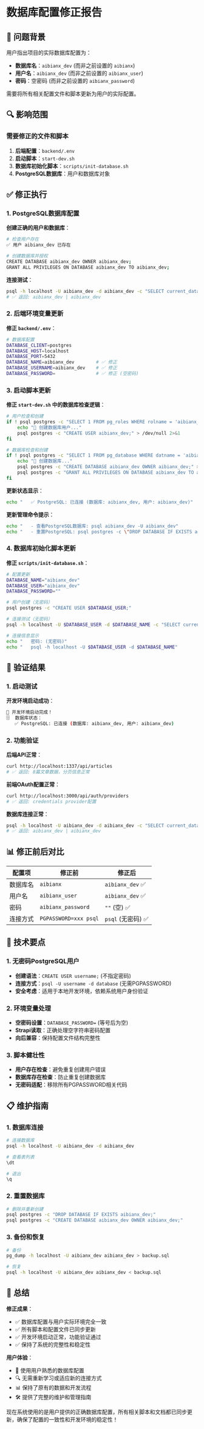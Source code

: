# 数据库配置修正报告

## 🎯 问题背景

用户指出项目的实际数据库配置为：
- **数据库名**：`aibianx_dev` (而非之前设置的 `aibianx`)
- **用户名**：`aibianx_dev` (而非之前设置的 `aibianx_user`)  
- **密码**：空密码 (而非之前设置的 `aibianx_password`)

需要将所有相关配置文件和脚本更新为用户的实际配置。

## 🔍 影响范围

### 需要修正的文件和脚本

1. **后端配置**：`backend/.env`
2. **启动脚本**：`start-dev.sh`
3. **数据库初始化脚本**：`scripts/init-database.sh`
4. **PostgreSQL数据库**：用户和数据库对象

## ✅ 修正执行

### 1. PostgreSQL数据库配置

**创建正确的用户和数据库**：
```bash
# 检查用户存在
✅ 用户 aibianx_dev 已存在

# 创建数据库并授权
CREATE DATABASE aibianx_dev OWNER aibianx_dev;
GRANT ALL PRIVILEGES ON DATABASE aibianx_dev TO aibianx_dev;
```

**连接测试**：
```bash
psql -h localhost -U aibianx_dev -d aibianx_dev -c "SELECT current_database(), current_user;"
# ✅ 返回: aibianx_dev | aibianx_dev
```

### 2. 后端环境变量更新

**修正 `backend/.env`**：
```bash
# 数据库配置
DATABASE_CLIENT=postgres
DATABASE_HOST=localhost
DATABASE_PORT=5432
DATABASE_NAME=aibianx_dev        # ✅ 修正
DATABASE_USERNAME=aibianx_dev    # ✅ 修正  
DATABASE_PASSWORD=               # ✅ 修正 (空密码)
```

### 3. 启动脚本更新

**修正 `start-dev.sh` 中的数据库检查逻辑**：

```bash
# 用户检查和创建
if ! psql postgres -c "SELECT 1 FROM pg_roles WHERE rolname = 'aibianx_dev'" | grep -q "1"; then
    echo "🔄 创建数据库用户..."
    psql postgres -c "CREATE USER aibianx_dev;" > /dev/null 2>&1
fi

# 数据库检查和创建
if ! psql postgres -c "SELECT 1 FROM pg_database WHERE datname = 'aibianx_dev'" | grep -q "1"; then
    echo "🔄 创建数据库..."
    psql postgres -c "CREATE DATABASE aibianx_dev OWNER aibianx_dev;" > /dev/null 2>&1
    psql postgres -c "GRANT ALL PRIVILEGES ON DATABASE aibianx_dev TO aibianx_dev;" > /dev/null 2>&1
fi
```

**更新状态显示**：
```bash
echo "   ✅ PostgreSQL: 已连接 (数据库: aibianx_dev, 用户: aibianx_dev)"
```

**更新管理命令提示**：
```bash
echo "   - 查看PostgreSQL数据库: psql aibianx_dev -U aibianx_dev"
echo "   - 重置PostgreSQL: psql postgres -c \"DROP DATABASE IF EXISTS aibianx_dev; CREATE DATABASE aibianx_dev OWNER aibianx_dev;\""
```

### 4. 数据库初始化脚本更新

**修正 `scripts/init-database.sh`**：

```bash
# 配置更新
DATABASE_NAME="aibianx_dev"
DATABASE_USER="aibianx_dev"  
DATABASE_PASSWORD=""

# 用户创建（无密码）
psql postgres -c "CREATE USER $DATABASE_USER;"

# 连接测试（无密码）
psql -h localhost -U $DATABASE_USER -d $DATABASE_NAME -c "SELECT current_database(), current_user;"

# 连接信息显示
echo "   密码: (无密码)"
echo "   psql -h localhost -U $DATABASE_USER -d $DATABASE_NAME"
```

## 🎉 验证结果

### 1. 启动测试

**开发环境启动成功**：
```bash
🎉 开发环境启动完成！
🗄️  数据库状态：
   ✅ PostgreSQL: 已连接 (数据库: aibianx_dev, 用户: aibianx_dev)
```

### 2. 功能验证

**后端API正常**：
```bash
curl http://localhost:1337/api/articles
# ✅ 返回: 8篇文章数据，分页信息正常
```

**前端OAuth配置正常**：
```bash
curl http://localhost:3000/api/auth/providers  
# ✅ 返回: credentials provider配置
```

**数据库连接正常**：
```bash
psql -h localhost -U aibianx_dev -d aibianx_dev -c "SELECT current_database(), current_user;"
# ✅ 返回: aibianx_dev | aibianx_dev
```

## 📊 修正前后对比

| 配置项 | 修正前 | 修正后 |
|--------|--------|--------|
| 数据库名 | `aibianx` | `aibianx_dev` ✅ |
| 用户名 | `aibianx_user` | `aibianx_dev` ✅ |
| 密码 | `aibianx_password` | `""` (空) ✅ |
| 连接方式 | `PGPASSWORD=xxx psql` | `psql` (无密码) ✅ |

## 🔧 技术要点

### 1. 无密码PostgreSQL用户

- **创建语法**：`CREATE USER username;` (不指定密码)
- **连接方式**：`psql -U username -d database` (无需PGPASSWORD)
- **安全考虑**：适用于本地开发环境，依赖系统用户身份验证

### 2. 环境变量处理

- **空密码设置**：`DATABASE_PASSWORD=` (等号后为空)
- **Strapi读取**：正确处理空字符串密码配置
- **向后兼容**：保持配置文件结构完整性

### 3. 脚本健壮性

- **用户存在检查**：避免重复创建用户错误
- **数据库存在检查**：防止重复创建数据库
- **无密码适配**：移除所有PGPASSWORD相关代码

## 📋 维护指南

### 1. 数据库连接

```bash
# 连接数据库
psql -h localhost -U aibianx_dev -d aibianx_dev

# 查看表列表
\dt

# 退出
\q
```

### 2. 重置数据库

```bash
# 删除并重新创建
psql postgres -c "DROP DATABASE IF EXISTS aibianx_dev;"
psql postgres -c "CREATE DATABASE aibianx_dev OWNER aibianx_dev;"
```

### 3. 备份和恢复

```bash
# 备份
pg_dump -h localhost -U aibianx_dev aibianx_dev > backup.sql

# 恢复  
psql -h localhost -U aibianx_dev aibianx_dev < backup.sql
```

## 🎯 总结

**修正成果**：
- ✅ 数据库配置与用户实际环境完全一致
- ✅ 所有脚本和配置文件已同步更新
- ✅ 开发环境启动正常，功能验证通过
- ✅ 保持了系统的完整性和稳定性

**用户体验**：
- 🚀 使用用户熟悉的数据库配置
- 🔍 无需重新学习或适应新的连接方式
- 📊 保持了原有的数据和开发流程
- 🛠️ 提供了完整的维护和管理指南

现在系统使用的是用户提供的正确数据库配置，所有相关脚本和文档都已同步更新，确保了配置的一致性和开发环境的稳定性！